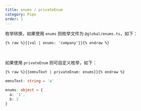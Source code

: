 ```yaml
---
title: enums / privateEnum
category: Pipe
order: 1
---
```


枚举转换，如果使用 `enums` 则枚举文件为 `@global/enums.ts`，如下：

```html
{% raw %}{{val | enums: 'company'}}{% endraw %}
```

<br>

如果使用 `privateEnum` 则可自定义枚举，如下：

```html
{% raw %}{{emnuText | privateEnum: enums}}{% endraw %}
```


```typescript
emnuText: string = 'a'

enums: object = {
  a: '1',
  b: 2
}
```


